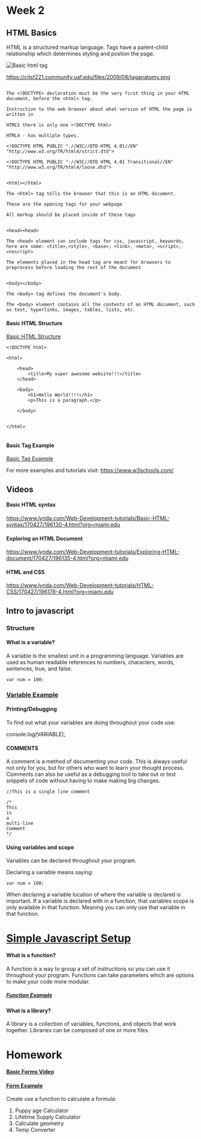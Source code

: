 # Week 2

## HTML Basics

HTML is a structured markup language. Tags have a parent-child relationship which determines styling and postion the page.

![Basic html tag](https://citsf221.community.uaf.edu/files/2009/08/taganatomy.png)

https://citsf221.community.uaf.edu/files/2009/08/taganatomy.png

``` <!DOCTYPE HTML>

The <!DOCTYPE> declaration must be the very first thing in your HTML document, before the <html> tag.

Instruction to the web browser about what version of HTML the page is written in

HTML5 there is only one <!DOCTYPE html>

HTML4 - has multiple types.

<!DOCTYPE HTML PUBLIC "-//W3C//DTD HTML 4.01//EN" "http://www.w3.org/TR/html4/strict.dtd">

<!DOCTYPE HTML PUBLIC "-//W3C//DTD HTML 4.01 Transitional//EN" "http://www.w3.org/TR/html4/loose.dtd">


<html></html>

The <html> tag tells the browser that this is an HTML document.

These are the opening tags for your webpage

All markup should be placed inside of these tags


<head><head>

The <head> element can include tags for css, javascript, keywords, here are some: <title>,<style>, <base>, <link>, <meta>, <script>, <noscript> 

The elements placed in the head tag are meant for browsers to preprocess before loading the rest of the document


<body></body>

The <body> tag defines the document's body.

The <body> element contains all the contents of an HTML document, such as text, hyperlinks, images, tables, lists, etc.

```

#### Basic HTML Structure

[Basic HTML Structure](https://github.com/zevenrodriguez/CIM540-640/blob/master/week2/examples/gettingStartedHTML.html)

```
<!DOCTYPE html>

<html>

    <head>
        <title>My super awesome website!!!</title>
    </head>

    <body>
        <h1>Hello World!!!!</h1>
        <p>This is a paragraph.</p>

    </body>


</html>


```

#### Basic Tag Example

[Basic Tag Example](https://github.com/zevenrodriguez/CIM540-640/blob/master/week2/examples/basicTags.html)

For more examples and tutorials visit: https://www.w3schools.com/

## Videos

#### Basic HTML syntax

https://www.lynda.com/Web-Development-tutorials/Basic-HTML-syntax/170427/196130-4.html?org=miami.edu

#### Exploring an HTML Document

https://www.lynda.com/Web-Development-tutorials/Exploring-HTML-document/170427/196135-4.html?org=miami.edu

#### HTML and CSS

https://www.lynda.com/Web-Development-tutorials/HTML-CSS/170427/196178-4.html?org=miami.edu

## Intro to javascript

### Structure

#### What is a variable?

A variable is the smallest unit in a programming language. Variables are used as human readable references to numbers, characters, words, sentences, true, and false. 

``` var num = 100; ```

### [Variable Example](https://github.com/zevenrodriguez/CIM540-640/blob/master/week2/examples/variables.html)


#### Printing/Debugging

To find out what your variables are doing throughout your code use:

console.log(VARIABLE);

#### COMMENTS

A comment is a method of documenting your code. This is always useful not only for you, but for others who want to learn your thought process. Comments can also be useful as a debugging tool to take out or test snippets of code without having to make making big changes.

```
//This is a single line comment

/*
This 
is
a
multi-line
Comment
*/
```


#### Using variables and scope

Variables can be declared throughout your program.

Declaring a variable means saying:

```var num = 100; ```

When declaring a variable location of where the variable is declared is important. If a variable is declared with in a function, that variables scope is only available in that function. Meaning you can only use that variable in that function.


# [Simple Javascript Setup](https://github.com/zevenrodriguez/CIM540-640/blob/master/week2/examples/simpleSetup.html)


#### What is a function?

A function is a way to group a set of instructions so you can use it throughout your program. Functions can take parameters which are options to make your code more modular.

##### [Function Example](https://github.com/zevenrodriguez/CIM540-640/blob/master/week2/examples/functions.html)


#### What is a library?

A library is a collection of variables, functions, and objects that work together. Libraries can be composed of one or more files.



# Homework

#### [Basic Forms Video](https://vimeo.com/231612984)

#### [Form Example](https://github.com/zevenrodriguez/CIM540-640/blob/master/week3/examples/form.html)

Create use a function to calculate a formula:

1.	Puppy age Calculator
2.	Lifetime Supply Calculator
3.	Calculate geometry
4.	Temp Converter



